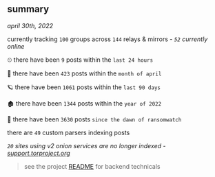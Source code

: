 
## summary
_april 30th, 2022_

currently tracking `100` groups across `144` relays & mirrors - _`52` currently online_

⏲ there have been `9` posts within the `last 24 hours`

🦈 there have been `423` posts within the `month of april`

🪐 there have been `1061` posts within the `last 90 days`

🏚 there have been `1344` posts within the `year of 2022`

🦕 there have been `3630` posts `since the dawn of ransomwatch`

there are `49` custom parsers indexing posts

_`20` sites using v2 onion services are no longer indexed - [support.torproject.org](https://support.torproject.org/onionservices/v2-deprecation/)_

> see the project [README](https://github.com/thetanz/ransomwatch#ransomwatch--) for backend technicals
